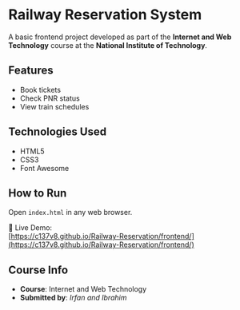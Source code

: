 # Railway Reservation System

A basic frontend project developed as part of the **Internet and Web Technology** course at the **National Institute of Technology**.

## Features

- Book tickets  
- Check PNR status  
- View train schedules  

## Technologies Used

- HTML5  
- CSS3  
- Font Awesome

## How to Run

Open `index.html` in any web browser.

🔗 Live Demo:  
[https://c137v8.github.io/Railway-Reservation/frontend/](https://c137v8.github.io/Railway-Reservation/frontend/)

## Course Info

- **Course**: Internet and Web Technology  
- **Submitted by**: *Irfan and Ibrahim*  
